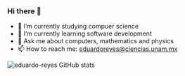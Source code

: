 ### Hi there 👋

- 🔭 I’m currently studying compuer science
- 🌱 I’m currently learning software development
- 💬 Ask me about computers, mathematics and physics
- 📫 How to reach me: eduardoreyes@ciencias.unam.mx

![eduardo-reyes GitHub stats](https://github-readme-stats.vercel.app/api?username=eduardo-reyes&show_icons=true&theme=dark)
